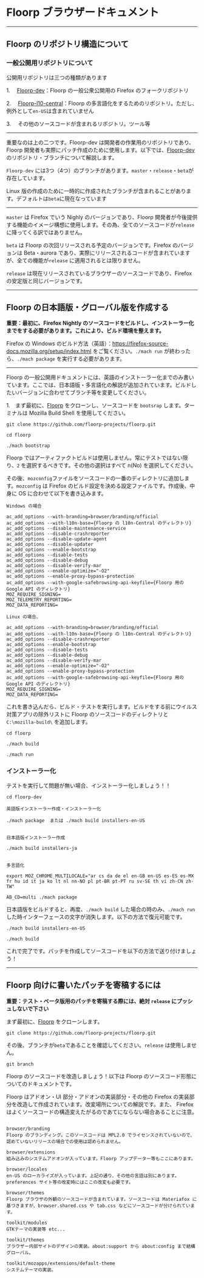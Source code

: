 # Floorp ブラウザードキュメント

---
## Floorp のリポジトリ構造について

### 一般公開用リポジトリについて

公開用リポジトリは三つの種類があります


1.　 <a href="https://github.com/floorp-projects/floorp-dev">Floorp-dev</a>：Floorp の一般公衆公開用の Firefox のフォークリポジトリ

2.　 <a href="https://github.com/floorp-projects/Floorp-l10-central"> Floorp-l10-central</a>：Floorp の多言語化をするためのリポジトリ。ただし、例外として`en-US`は含まれていません

3.　 その他のソースコードが含まれるリポジトリ。ツール等

---

重要なのは上の二つです。Floorp-dev は開発者の作業用のリポジトリであり、Floorp 開発者も実際にパッチ作成のために使用します。以下では、<a href="https://github.com/floorp-projects/floorp-dev">Floorp-dev</a> のリポジトリ・ブランチについて解説します。

`Floorp-dev` には3つ（4つ）のブランチがあります。```master```・```release```・```beta```が存在しています。

Linux 版の作成のために一時的に作成されたブランチが含まれることがあります。デフォルトは```beta```に現在なっています

---

```master``` は Firefox でいう Nighly のバージョンであり、Floorp 開発者が今後提供する機能のイメージ構想に使用します。その為、全てのソースコードが```release```に降ってくる訳ではありません。

```beta``` は Floorp の次回リリースされる予定のバージョンです。Firefox のバージョンは Beta・aurora であり、実際にリリースされるコードが含まれていますが、全ての機能が```release``` に適用されるとは限りません。

```release``` は現在リリースされているブラウザーのソースコードであり、Firefox の安定版と同じバージョンです。

---

## Floorp の日本語版・グローバル版を作成する

<strong>重要：最初に、Firefox Nightly のソースコードをビルドし、インストーラー化までをする必要があります。これにより、ビルド環境を整えます。</strong>

Firefox の Windows のビルド方法（英語）：https://firefox-source-docs.mozilla.org/setup/index.html をご覧ください。`./mach run` が終わったら、`./mach package` を実行する必要があります。

---

Floorp の一般公開用ドキュメントには、英語のインストーラー化までのみ書いています。ここでは、日本語版・多言語化の解説が追加されています。ビルドしたいバージョンに合わせてブランチ等を変更してください。


1.　まず最初に、<a href="https://github.com/floorp-projects/floorp">Floorp</a> をクローンし、ソースコードを `bootsrap` します。ターミナルは Mozilla Build Shell を使用してください。

```
git clone https://github.com/floorp-projects/floorp.git

cd floorp

./mach bootstrap

```
Floorp ではアーティファクトビルドは使用しません。常にテストではない限り、`2` を選択するべきです。その他の選択はすべて n(No) を選択してください。

その後、`mozconfig`ファイルをソースコードの一番のディレクトリに追加します。`mozconfig` は Firefox のビルド設定を決める設定ファイルです。作成後、中身に OS に合わせて以下を書き込みます。
```
Windows の場合

ac_add_options --with-branding=browser/branding/official
ac_add_options --with-l10n-base={Floorp の l10n-Central のディレクトリ}
ac_add_options --disable-maintenance-service
ac_add_options --disable-crashreporter
ac_add_options --disable-update-agent
ac_add_options --disable-updater
ac_add_options --enable-bootstrap
ac_add_options --disable-tests
ac_add_options --disable-debug
ac_add_options --disable-verify-mar
ac_add_options --enable-optimize="-O2"
ac_add_options --enable-proxy-bypass-protection
ac_add_options --with-google-safebrowsing-api-keyfile={Floorp 用の Google API のディレクトリ}
MOZ_REQUIRE_SIGNING=
MOZ_TELEMETRY_REPORTING=
MOZ_DATA_REPORTING=

Linux の場合、

ac_add_options --with-branding=browser/branding/official
ac_add_options --with-l10n-base={Floorp の l10n-Central のディレクトリ}
ac_add_options --disable-crashreporter
ac_add_options --enable-bootstrap
ac_add_options --disable-tests
ac_add_options --disable-debug
ac_add_options --disable-verify-mar
ac_add_options --enable-optimize="-O2"
ac_add_options --enable-proxy-bypass-protection
ac_add_options --with-google-safebrowsing-api-keyfile={Floorp 用の Google API のディレクトリ}
MOZ_REQUIRE_SIGNING=
MOZ_DATA_REPORTING=

```

これを書き込んだら、ビルド・テストを実行します。ビルドをする前にウイルス対策アプリの除外リストに Floorp のソースコードのディレクトリと `C:\mozilla-build\` を追加します。

```
cd floorp

./mach build

./mach run

```
### インストーラー化

テストを実行して問題が無い場合、インストーラー化しましょう！！


```
cd floorp-dev

英語版インストーラー作成・インストーラー化

./mach package  または ./mach build installers-en-US


日本語版インストーラー作成

./mach build installers-ja


多言語化

export MOZ_CHROME_MULTILOCALE="ar cs da de el en-GB en-US es-ES es-MX fr hu id it ja ko lt nl nn-NO pl pt-BR pt-PT ru sv-SE th vi zh-CN zh-TW"

AB_CD=multi ./mach package

```

日本語版をビルドすると、再度、`./mach build` した場合の時のみ、`./mach run ` した時インターフェースの文字が消失します。以下の方法で復元可能です。

```
./mach build installers-en-US

./mach build

```

これで完了です。パッチを作成してソースコードを以下の方法で送り付けましょう！

---

## Floorp 向けに書いたパッチを寄稿するには

<strong>重要：テスト・ベータ版用のパッチを寄稿する際には、絶対 `release` にプッシュしないで下さい</strong>

まず最初に、<a href="https://github.com/floorp-projects/floorp">Floorp</a> をクローンします。

```
git clone https://github.com/floorp-projects/floorp.git
```

その後、ブランチが`beta`であることを確認してください。`release` は使用しません。

```
git branch
```

Floorp のソースコードを改造しましょう！以下は Floorp のソースコード形態についてのドキュメントです。

Floorp はアドオン・UI 部分・アドオンの実装部分・その他の Firefox の実装部分を改造して作成されています。改変場所についての解説です。また、 Firefox はよくソースコードの構造変えたがるのであてにならない場合あることに注意。

```

browser/branding
Floorp のブランディング。このソースコードは MPL2.0 でライセンスされていないので、認めていないリリースの場合での使用は認められません。

browser/extensions
組み込みのシステムアドオンが入っています。Floorp アップデーター等もここにあります。

browser/locales
en-US のローカライズが入っています。上記の通り、その他の言語は別にあります。preferences サイト等の改変時にはここの改変も必要です。

browser/themes
Floorp ブラウザの外観のソースコードが含まれています。ソースコードは Materiafox に基づきますが、browser.shared.css や tab.css などにソースコードが分けられています。

toolkit/modules
GTKテーマの実装等 etc...

toolkit/themes
ブラウザー内部サイトのデザインの実装。about:support から about:config まで結構グローバル。

toolkit/mozapps/extensions/default-theme
システムテーマの実装。

```

